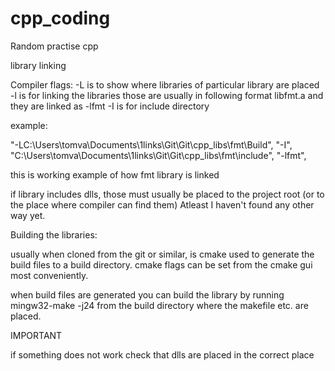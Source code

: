 # cpp_coding
Random practise cpp

library linking

Compiler flags:
-L is to show where libraries of particular library are placed
-l is for linking the libraries those are usually in following format libfmt.a and they are linked as -lfmt
-I is for include directory

example: 

  "-LC:\\Users\\tomva\\Documents\\1links\\Git\\Git\\cpp_libs\\fmt\\Build",
  "-I",
  "C:\\Users\\tomva\\Documents\\1links\\Git\\Git\\cpp_libs\\fmt\\include",
  "-lfmt",

this is working example of how fmt library is linked

if library includes dlls, those must usually be placed to the project root (or to the place where compiler can find them)
Atleast I haven't found any other way yet.

Building the libraries:

usually when cloned from the git or similar, is cmake used to generate the build files to a build directory.
cmake flags can be set from the cmake gui most conveniently.

when build files are generated you can build the library by running mingw32-make -j24 from the build directory
where the makefile etc. are placed.

IMPORTANT

if something does not work check that dlls are placed in the correct place
